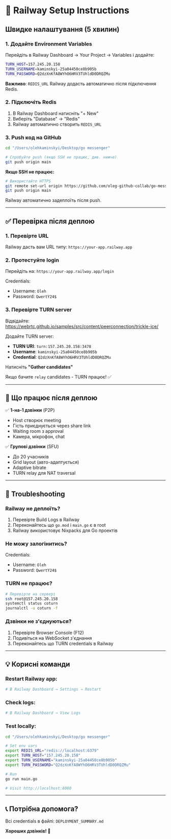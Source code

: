 # 🚂 Railway Setup Instructions

## Швидке налаштування (5 хвилин)

### 1. Додайте Environment Variables

Перейдіть в Railway Dashboard → Your Project → Variables і додайте:

```bash
TURN_HOST=157.245.20.158
TURN_USERNAME=kaminskyi-25a04450ce8b905b
TURN_PASSWORD=Q2dzXnKfA8WYhO6HRV3TUhldD0DRQZMu
```

**Важливо**: `REDIS_URL` Railway додасть автоматично після підключення Redis.

### 2. Підключіть Redis

1. В Railway Dashboard натисніть "+ New"
2. Виберіть "Database" → "Redis"
3. Railway автоматично створить `REDIS_URL`

### 3. Push код на GitHub

```bash
cd "/Users/olehkaminskyi/Desktop/go messenger"

# Спробуйте push (якщо SSH не працює, див. нижче)
git push origin main
```

**Якщо SSH не працює:**
```bash
# Використайте HTTPS
git remote set-url origin https://github.com/oleg-github-collab/go-messenger-ai.git
git push origin main
```

Railway автоматично задеплоїть після push.

---

## ✅ Перевірка після деплою

### 1. Перевірте URL
Railway дасть вам URL типу: `https://your-app.railway.app`

### 2. Протестуйте login
Перейдіть на: `https://your-app.railway.app/login`

Credentials:
- Username: `Oleh`
- Password: `QwertY24$`

### 3. Перевірте TURN server

Відвідайте: https://webrtc.github.io/samples/src/content/peerconnection/trickle-ice/

Додайте TURN server:
- **TURN URI**: `turn:157.245.20.158:3478`
- **Username**: `kaminskyi-25a04450ce8b905b`
- **Credential**: `Q2dzXnKfA8WYhO6HRV3TUhldD0DRQZMu`

Натисніть **"Gather candidates"**

Якщо бачите `relay` candidates - TURN працює! ✅

---

## 🎯 Що працює після деплою

✅ **1-на-1 дзвінки** (P2P)
- Host створює meeting
- Гість приєднується через share link
- Waiting room з approval
- Камера, мікрофон, chat

✅ **Групові дзвінки** (SFU)
- До 20 учасників
- Grid layout (авто-адаптується)
- Adaptive bitrate
- TURN relay для NAT traversal

---

## 🐛 Troubleshooting

### Railway не деплоїть?
1. Перевірте Build Logs в Railway
2. Переконайтесь що `go.mod` і `main.go` є в root
3. Railway використовує Nixpacks для Go проектів

### Не можу залогінитись?
Credentials:
- Username: `Oleh`
- Password: `QwertY24$`

### TURN не працює?
```bash
# Перевірте на сервері
ssh root@157.245.20.158
systemctl status coturn
journalctl -u coturn -f
```

### Дзвінки не з'єднуються?
1. Перевірте Browser Console (F12)
2. Подивіться на WebSocket з'єднання
3. Переконайтесь що TURN credentials в Railway

---

## 💡 Корисні команди

### Restart Railway app:
```bash
# В Railway Dashboard → Settings → Restart
```

### Check logs:
```bash
# В Railway Dashboard → View Logs
```

### Test locally:
```bash
cd "/Users/olehkaminskyi/Desktop/go messenger"

# Set env vars
export REDIS_URL="redis://localhost:6379"
export TURN_HOST="157.245.20.158"
export TURN_USERNAME="kaminskyi-25a04450ce8b905b"
export TURN_PASSWORD="Q2dzXnKfA8WYhO6HRV3TUhldD0DRQZMu"

# Run
go run main.go

# Visit http://localhost:8080
```

---

## 📞 Потрібна допомога?

Всі credentials в файлі: `DEPLOYMENT_SUMMARY.md`

**Хороших дзвінків! 🎉**
